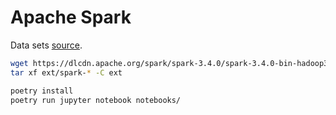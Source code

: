 # Apache Spark
Data sets [source](git@github.com:databricks/Spark-The-Definitive-Guide.git).

```bash
wget https://dlcdn.apache.org/spark/spark-3.4.0/spark-3.4.0-bin-hadoop3.tgz -P ext/
tar xf ext/spark-* -C ext
```

```bash
poetry install
poetry run jupyter notebook notebooks/
```